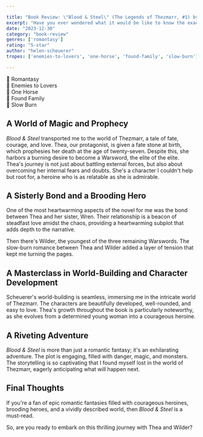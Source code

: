 ```yaml
---

title: "Book Review: \"Blood & Steel\" (The Legends of Thezmarr, #1) by Helen Scheuerer"
excerpt: "Have you ever wondered what it would be like to know the exact age you'll die? To carry the weight of that knowledge, yet still strive to achieve your dreams?"
date: "2023-12-30"
category: "book-review"
genres: ['romantasy']
rating: "5-star"
author: "helen-scheuerer"
tropes: ['enemies-to-lovers', 'one-horse', 'found-family', 'slow-burn']

---
```



📍 Romantasy  
📍 Enemies to Lovers  
📍 One Horse  
📍 Found Family  
📍 Slow Burn  
  

## A World of Magic and Prophecy
*Blood & Steel* transported me to the world of Thezmarr, a tale of fate, courage, and love. Thea, our protagonist, is given a fate stone at birth, which prophesies her death at the age of twenty-seven. Despite this, she harbors a burning desire to become a Warsword, the elite of the elite. Thea's journey is not just about battling external forces, but also about overcoming her internal fears and doubts. She's a character I couldn't help but root for, a heroine who is as relatable as she is admirable.


## A Sisterly Bond and a Brooding Hero
One of the most heartwarming aspects of the novel for me was the bond between Thea and her sister, Wren. Their relationship is a beacon of steadfast love amidst the chaos, providing a heartwarming subplot that adds depth to the narrative.

Then there's Wilder, the youngest of the three remaining Warswords. The slow-burn romance between Thea and Wilder added a layer of tension that kept me turning the pages.


## A Masterclass in World-Building and Character Development
Scheuerer's world-building is seamless, immersing me in the intricate world of Thezmarr. The characters are beautifully developed, well-rounded, and easy to love. Thea's growth throughout the book is particularly noteworthy, as she evolves from a determined young woman into a courageous heroine.


## A Riveting Adventure
*Blood & Steel* is more than just a romantic fantasy; it's an exhilarating adventure. The plot is engaging, filled with danger, magic, and monsters. The storytelling is so captivating that I found myself lost in the world of Thezmarr, eagerly anticipating what will happen next.


## Final Thoughts
If you're a fan of epic romantic fantasies filled with courageous heroines, brooding heroes, and a vividly described world, then *Blood & Steel* is a must-read.

So, are you ready to embark on this thrilling journey with Thea and Wilder?
